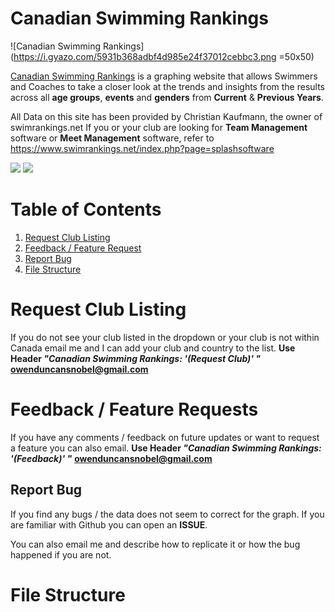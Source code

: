 # Canadian Swimming Rankings   
![Canadian Swimming Rankings](https://i.gyazo.com/5931b368adbf4d985e24f37012cebbc3.png =50x50)

[Canadian Swimming Rankings](https://canadian-swimming-rankings.herokuapp.com/) is a graphing website that allows Swimmers and Coaches to take a closer look at the trends and insights from the results across all **age groups**, **events** and **genders** from **Current** & **Previous Years**.  

All Data on this site has been provided by Christian Kaufmann, the owner of swimrankings.net   If you or your club are looking for **Team Management** software or **Meet Management** software, refer to https://www.swimrankings.net/index.php?page=splashsoftware 

![](https://i.gyazo.com/3661799f4dc89864365ef27b378aadad.png)
![](https://i.gyazo.com/d3b117de58b1325a42bd3f4e6d7b45ff.png)

# Table of Contents
1. [Request Club Listing](#RequestClubListing)
2. [Feedback / Feature Request](#feedback)
3. [Report Bug](#bugs)
4. [File Structure](#filestructure)



<a id="RequestClubListing"> </a>
# Request Club Listing 


If you do not see your club listed in the dropdown or your club is not within Canada email me and I can add your club and country to the list.
**Use Header *"Canadian Swimming Rankings: '(Request Club)' "***
**owenduncansnobel@gmail.com**

<a id="feedback"> </a>
# Feedback / Feature Requests

If you have any comments / feedback on future updates or want to request a feature you can also email. 
**Use Header *"Canadian Swimming Rankings: '(Feedback)' "***
**owenduncansnobel@gmail.com**

<a id="bugs"> </a>
## Report Bug

If you find any bugs / the data does not seem to correct for the graph. If you are familiar with Github you can open an **ISSUE**.

 You can also email me and describe how to replicate it or how the bug happened if you are not.

<a id="RequestClubListing"> </a>
# File Structure
